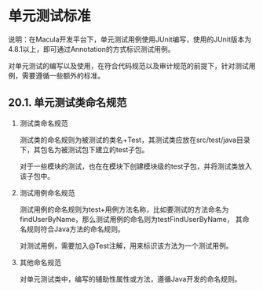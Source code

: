 # 单元测试标准

说明：在Macula开发平台下，单元测试用例使用JUnit编写，使用的JUnit版本为4.8.1以上，即可通过Annotation的方式标识测试用例。

对单元测试的编写以及使用，在符合代码规范以及审计规范的前提下，针对测试用例，需要遵循一些额外的标准。

## 20.1. 单元测试类命名规范

1. 测试类命名规范

    测试类的命名规则为被测试的类名+Test，其测试类应放在src/test/java目录下，其包名为被测试包下建立的test子包。

    对于一些模块的测试，也在在模块下创建模块级的test子包，并将测试类放入该子包中。
    
2. 测试用例命名规范

    测试用例的命名规则为test+用例方法名称，比如要测试的方法命名为findUserByName，那么测试用例的命名则为testFindUserByName，
    其命名规则符合Java方法的命名规则。
    
    对测试用例，需要加入@Test注解，用来标识该方法为一个测试用例。
    
3. 其他命名规范

    对单元测试类中，编写的辅助性属性或方法，遵循Java开发的命名规则。
    
    
##     